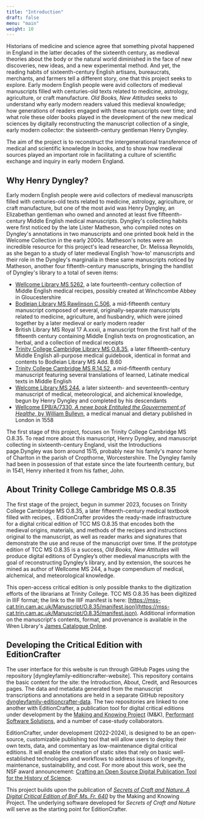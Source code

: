 ```yaml
---
title: "Introduction"
draft: false
menu: "main"
weight: 10
---
```


Historians of medicine and science agree that something pivotal happened in England in the latter decades of the sixteenth century, as medieval theories about the body or the natural world diminished in the face of new discoveries, new ideas, and a new experimental method. And yet, the reading habits of sixteenth-century English artisans, bureaucrats, merchants, and farmers tell a different story, one that this project seeks to explore. Early modern English people were avid collectors of medieval manuscripts filled with centuries-old texts related to medicine, astrology, agriculture, or craft manufacture. _Old Books, New Attitudes_ seeks to understand why early modern readers valued this medieval knowledge; how generations of readers engaged with these manuscripts over time; and what role these older books played in the development of the new medical sciences by digitally reconstructing the manuscript collection of a single, early modern collector: the sixteenth-century gentleman Henry Dyngley.

The aim of the project is to reconstruct the intergenerational transference of medical and scientific knowledge in books, and to show how medieval sources played an important role in facilitating a culture of scientific exchange and inquiry in early modern England.

## Why Henry Dyngley?

Early modern English people were avid collectors of medieval manuscripts filled with centuries-old texts related to medicine, astrology, agriculture, or craft manufacture, but one of the most avid was Henry Dyngley, an Elizabethan gentleman who owned and annoted at least five fifteenth-century Middle English medical manuscripts. Dyngley's collecting habits were first noticed by the late Lister Matheson, who compiled notes on Dyngley's annotations in two manuscripts and one printed book held in the Welcome Collection in the early 2000s. Matheson's notes were an incredible resource for this project's lead researcher, Dr. Melissa Reynolds, as she began to  a study of later medieval English 'how-to' manuscripts and their role in the Dyngley's marginalia in these same manuscripts noticed by Matheson, another four fiftenth-century manuscripts, bringing the handlist of Dyngley's library to a total of seven items:

* [Wellcome Library MS 5262](https://wellcomecollection.org/works/nuckbt25/items), a late fourteenth-century collection of Middle English medical recipes, possibly created at Winchcombe Abbey in Gloucestershire
* [Bodleian Library MS Rawlinson C.506](https://medieval.bodleian.ox.ac.uk/catalog/manuscript_8244), a mid-fifteenth century manuscript composed of several, originally-separate manuscripts related to medicine, agriculture, and husbandry, which were joined together by a later medieval or early modern reader
* British Library MS Royal 17 A.xxxii, a manuscript from the first half of the fifteenth century containing Middle English texts on prognostication, an herbal, and a collection of medical receipts
* [Trinity College Cambridge Library MS O.8.35](https://mss-cat.trin.cam.ac.uk/Manuscript/O.8.35), a later fifteenth-century Middle English all-purpose medical guidebook, identical in format and contents to Bodleian Library MS Add. B.60
* [Trinity College Cambridge MS R.14.52](https://mss-cat.trin.cam.ac.uk/Manuscript/R.14.52), a mid-fifteenth century manuscript featuring several translations of learned, Latinate medical texts in Middle English
* [Welcome Library MS 244](https://wellcomecollection.org/works/zztf5pre), a later sixteenth- and seventeenth-century manuscript of medical, meteorological, and alchemical knowledge, begun by Henry Dyngley and completed by his descendants
* [Wellcome EPB/A/7330, _A newe book Entituled the Gouvernement of Healthe_, by William Bulleyn](https://wellcomecollection.org/works/bga5qyg2), a medical manual and dietary published in London in 1558

The first stage of this project, focuses on Trinity College Cambridge MS O.8.35. To read more about this manuscript, Henry Dyngley, and manuscript collecting in sixteenth-century England, visit the Introductions page.Dyngley was born around 1515, probably near his family's manor home of Charlton in the parish of Cropthorne, Worcestershire. The Dyngley family had been in possession of that estate since the late fourteenth century, but in 1541, Henry inherited it from his father, John. 

## About Trinity College Cambridge MS O.8.35

The first stage of the project, begun in summer 2023, focuses on Trinity College Cambridge MS O.8.35, a later fifteenth-century medical textbook filled with recipes, . EditionCrafter provides the ready-made infrastructure for a digital critical edition of TCC MS O.8.35 that encodes both the medieval origins, materials, and methods of the recipes and instructions original to the manuscript, as well as reader marks and signatures that demonstrate the use and reuse of the manuscript over time. If the prototype edition of TCC MS O.8.35 is a success, _Old Books, New Attitudes_ will produce digital editions of Dyngley’s other medieval manuscripts with the goal of reconstructing Dyngley’s library, and by extension, the sources he mined as author of Wellcome MS 244, a huge compendium of medical, alchemical, and meteorological knowledge. 

This open-access critical edition is only possible thanks to the digitization efforts of the librarians at Trinity College. TCC MS O.8.35 has been digitized in IIIF format; the link to the IIIF manifest is here: [https://mss-cat.trin.cam.ac.uk/Manuscript/O.8.35/manifest.json](https://mss-cat.trin.cam.ac.uk/Manuscript/O.8.35/manifest.json). Additional information on the manuscript's contents, format, and provenance is available in the Wren Library's [James Catalogue Online](https://mss-cat.trin.cam.ac.uk/Manuscript/O.8.35).

## Developing the Critical Edition with EditionCrafter

The user interface for this website is run through GitHub Pages using the repository [dyngleyfamily-editioncrafter-website]. This repository contains the basic content for the site: the Introduction, About, Credit, and Resources pages. The data and metadata generated from the manuscript transcriptions and annotations are held in a separate GitHub repository [dyngleyfamily-editioncrafter-data](https://github.com/cu-mkp/dyngleyfamily-editioncrafter-data/tree/main). The two repositories are linked to one another with EditionCrafter, a publication tool for digital critical editions under development by the [Making and Knowing Project](https://makingandknowing.org/) (M&K), [Performant Software Solutions](https://www.performantsoftware.com/), and a number of case-study collaborators. 

EditionCrafter, under development (2022-2024), is designed to be an open-source, customizable publishing tool that will allow users to deploy their own texts, data, and commentary as low-maintenance digital critical editions. It will enable the creation of static sites that rely on basic well-established technologies and workflows to address issues of longevity, maintenance, sustainability, and cost. For more about this work, see the NSF award announcement: [Crafting an Open Source Digital Publication Tool for the History of Science](https://www.nsf.gov/awardsearch/showAward?AWD_ID=2218218&HistoricalAwards=false).

This project builds upon the publication of *[Secrets of Craft and Nature. A Digital Critical Edition of BnF Ms. Fr. 640](https://edition640.makingandknowing.org/#/)* by the Making and Knowing Project. The underlying software developed for *Secrets of Craft and Nature* will serve as the starting point for EditionCrafter. 
